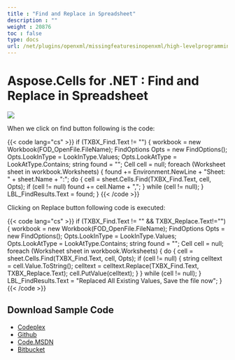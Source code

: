 ```yaml
---
title : "Find and Replace in Spreadsheet" 
description : "" 
weight : 20876 
toc : false
type: docs
url: /net/plugins/openxml/missingfeaturesinopenxml/high-levelprogramming/find+and+replace+in+spreadsheet/
---
```


# Aspose.Cells for .NET : Find and Replace in Spreadsheet


![](download/thumbnails/5020491/985004860)

When we click on find button following is the code:

{{< code lang="cs" >}}
if (TXBX_Find.Text != "")
{
	 workbook = new Workbook(FOD_OpenFile.FileName);
	FindOptions Opts = new FindOptions();
	Opts.LookInType = LookInType.Values;
	Opts.LookAtType = LookAtType.Contains;
	string found = "";
	Cell cell = null;
	foreach (Worksheet sheet in workbook.Worksheets)
	{
		found += Environment.NewLine + "Sheet: " + sheet.Name + ":";
		do
		{
			cell = sheet.Cells.Find(TXBX_Find.Text, cell, Opts);
			if (cell != null)
				found += cell.Name + ",";
		}
		while (cell != null);
	}
	LBL_FindResults.Text = found;
}
{{< /code >}}

Clicking on Replace button following code is executed:

{{< code lang="cs" >}}
if (TXBX_Find.Text != "" && TXBX_Replace.Text!="")
{
	workbook = new Workbook(FOD_OpenFile.FileName);
	FindOptions Opts = new FindOptions();
	Opts.LookInType = LookInType.Values;
	Opts.LookAtType = LookAtType.Contains;
	string found = "";
	Cell cell = null;
	foreach (Worksheet sheet in workbook.Worksheets)
	{
		do
		{
			cell = sheet.Cells.Find(TXBX_Find.Text, cell, Opts);
			if (cell != null)
			{
				string celltext = cell.Value.ToString();
				celltext = celltext.Replace(TXBX_Find.Text, TXBX_Replace.Text);
				cell.PutValue(celltext);
			}
		}
		while (cell != null);
	}
	LBL_FindResults.Text = "Replaced All Existing Values, Save the file now";
}
{{< /code >}}

## Download Sample Code

*   [Codeplex](https://asposecellsopenxml.codeplex.com/releases/view/619160)
*   [Github](https://github.com/aspose-cells/Aspose.Cells-for-.NET/releases/tag/MissingFeaturesOpenXMLExcelv1.1)
*   [Code.MSDN](https://code.msdn.microsoft.com/AsposeCells-Features-8fba7c3c)
*   [Bitbucket](https://bitbucket.org/asposemarketplace/aspose-for-openxml/downloads/Find%20and%20replace%20%28Aspose.Cells%29.zip)

